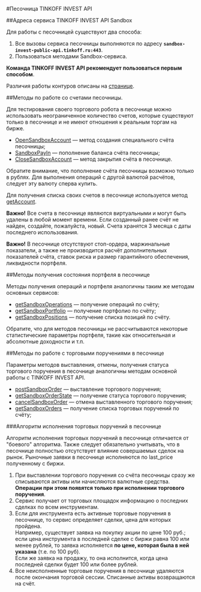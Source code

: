 #Песочница TINKOFF INVEST API

##Адреса сервиса TINKOFF INVEST API Sandbox

Для работы с песочницей существуют два способа:

1. Все вызовы сервиса песочницы выполняются по адресу **`sandbox-invest-public-api.tinkoff.ru:443`**.
2. Пользоваться методами Sandbox-сервиса.

**Команда TINKOFF INVEST API рекомендует пользоваться первым способом**.

Различия работы контуров описаны на [странице](/investAPI/url_difference/).

##Методы по работе со счетами песочницы. 

Для тестирования своего торгового робота в песочнице можно использовать неограниченное
количество счетов, которые существуют только в песочнице и не имеют отношения к реальным
торгам на бирже. 

* [OpenSandboxAccount](/investAPI/sandbox#opensandboxaccount) — метод создания специального счёта песочницы;
* [SandboxPayIn](/investAPI/sandbox#sandboxpayin) — пополнение баланса счёта песочницы;
* [CloseSandboxAccount](/investAPI/sandbox#closesandboxaccount) — метод закрытия счёта в песочнице.


Обратите внимание, что пополнение счёта песочницы возможно только в рублях. Для
выполнения операций с другой валютой расчётов, следует эту валюту сперва купить.

Для получения списка своих счетов в песочнице используется метод [getAccount](/investAPI/sandbox#getaccounts).

**Важно!** Все счета в песочнице являются виртуальными и могут быть удалены в любой
момент времени. Если созданный ранее счёт не найден, создайте, пожалуйста, новый. 
Счета хранятся 3 месяца с даты последнего использования.

**Важно!** В песочнице отсутствуют стоп-ордера, маржинальные показатели, а также не производится расчёт дополнительных показателей счёта,
ставок риска и размер гарантийного обеспечения, ликвидности портфеля.

##Методы получения состояния портфеля в песочнице

Методы получения операций и портфеля аналогичны таким же методам основных сервисов:

* [getSandboxOperations](/investAPI/sandbox#getsandboxoperations) — получение операций по счёту;
* [getSandboxPortfolio](/investAPI/sandbox#getsandboxportfolio) — получение портфолио по счёту;
* [getSandboxPositions](/investAPI/sandbox#getsandboxpositions) — получение списка позиций по счёту. 

Обратите, что для методов песочницы не рассчитываются некоторые статистические параметры
портфеля, такие как относительная и абсолютные доходности и т.п.

##Методы по работе с торговыми поручениями в песочнице

Параметры методов выставления, отмены, получения статуса торгового поручения в 
песочнице аналогичны методам основной работы с TINKOFF INVEST API. 

* [postSandboxOrder](/investAPI/sandbox#postsandboxorder) — выставление торгового поручения;
* [getSandboxOrderState](/investAPI/sandbox#getsandboxorderstate) — получение статуса торгового поручения;
* [cancelSandboxOrder](/investAPI/sandbox#cancelsandboxorder) — отмена выставленного торгового поручения;
* [getSandboxOrders](/investAPI/sandbox#getsandboxorders) — получение списка торговых поручений по счёту;

<a name="orderexecute"></a>
###Алгоритм исполнения торговых поручений в песочнице

Алгоритм исполнения торговых поручений в песочнице отличается от "боевого" алгоритма. 
Также следует обязательно учитывать, что в песочнице полностью отсутствует влияние
совершаемых сделок на рынок. Рыночные заявки в песочнице исполняются по last_price полученному с биржи.

1. При выставлении торгового поручения со счёта песочницы сразу же списываются активы или начисляются
валютные средства. **Операции при этом появятся только при исполнении торгового поручения**.
2. Сервис получает от торговых площадок информацию о последних сделках по всем 
инструментам. 
3. Если для инструмента есть активные торговые поручения в песочнице, то сервис 
определяет сделки, цена для которых пройдена. </br>Например, существует заявка на покупку 
акции по цене 100 руб.; если цена инструмента в последней сделке с биржи равна 100 или менее
рублей, то заявка исполняется **по цене, которая была в ней указана** (т.е. по 100 руб).
</br>Если же заявка на продажу, то она исполнится, когда цена последней сделки будет 100 или более
рублей.
4. Все неисполненные торговые поручения в песочнице удаляются после окончания торговой сессии. 
Списанные активы возвращаются на счёт.
